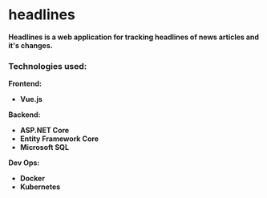 # headlines

**Headlines is a web application for tracking headlines of news articles and it's changes.**

### Technologies used:
**Frontend:**

 - **Vue.js**

**Backend:**

 - **ASP.NET Core**
 - **Entity Framework Core**
 - **Microsoft SQL**

**Dev Ops:**

 - **Docker**
 - **Kubernetes**
